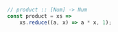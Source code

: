 ```javascript
// product :: [Num] -> Num
const product = xs =>
    xs.reduce((a, x) => a * x, 1);
```